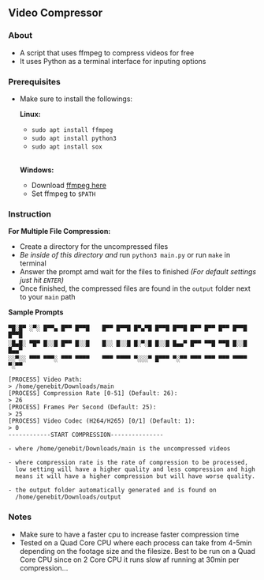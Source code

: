 ## Video Compressor
### About
- A script that uses ffmpeg to compress videos for free
- It uses Python as a terminal interface for inputing options

### Prerequisites
- Make sure to install the followings:

    **Linux:**
    - `sudo apt install ffmpeg`
    - `sudo apt install python3`
    - `sudo apt install sox`
    <br>

    **Windows:**
    - Download [ffmpeg here](https://www.ffmpeg.org/)
    - Set ffmpeg to `$PATH`

### Instruction    
**For Multiple File Compression:**

- Create a directory for the uncompressed files
- _Be inside of this directory and_ run `python3 main.py` or run `make` in terminal
- Answer the prompt amd wait for the files to finished _(For default settings just hit `ENTER`)_
- Once finished, the compressed files are found in the `output` folder next to your `main` path

**Sample Prompts**
    
    ▀█░█▀ ░▀░ █▀▀▄ █▀▀ █▀▀█ 　 █▀▀ █▀▀█ █▀▄▀█ █▀▀█ █▀▀█ █▀▀ █▀▀ █▀▀ █▀▀█ █▀▀█ 
    ░█▄█░ ▀█▀ █░░█ █▀▀ █░░█ 　 █░░ █░░█ █░▀░█ █░░█ █▄▄▀ █▀▀ ▀▀█ ▀▀█ █░░█ █▄▄▀ 
    ░░▀░░ ▀▀▀ ▀▀▀░ ▀▀▀ ▀▀▀▀ 　 ▀▀▀ ▀▀▀▀ ▀░░░▀ █▀▀▀ ▀░▀▀ ▀▀▀ ▀▀▀ ▀▀▀ ▀▀▀▀ ▀░▀▀

    [PROCESS] Video Path:
    > /home/genebit/Downloads/main
    [PROCESS] Compression Rate [0-51] (Default: 26):
    > 26
    [PROCESS] Frames Per Second (Default: 25):
    > 25
    [PROCESS] Video Codec (H264/H265) [0/1] (Default: 1):
    > 0
    ------------START COMPRESSION---------------
    
    - where /home/genebit/Downloads/main is the uncompressed videos
    
    - where compression rate is the rate of compression to be processed,
      low setting will have a higher quality and less compression and high 
      means it will have a higher compression but will have worse quality.
    
    - the output folder automatically generated and is found on 
      /home/genebit/Downloads/output

### Notes
- Make sure to have a faster cpu to increase faster compression time
- Tested on a Quad Core CPU where each process can take from 4-5min depending on the footage size and the filesize. 
 Best to be run on a Quad Core CPU since on 2 Core CPU it runs slow af running at 30min per compression...